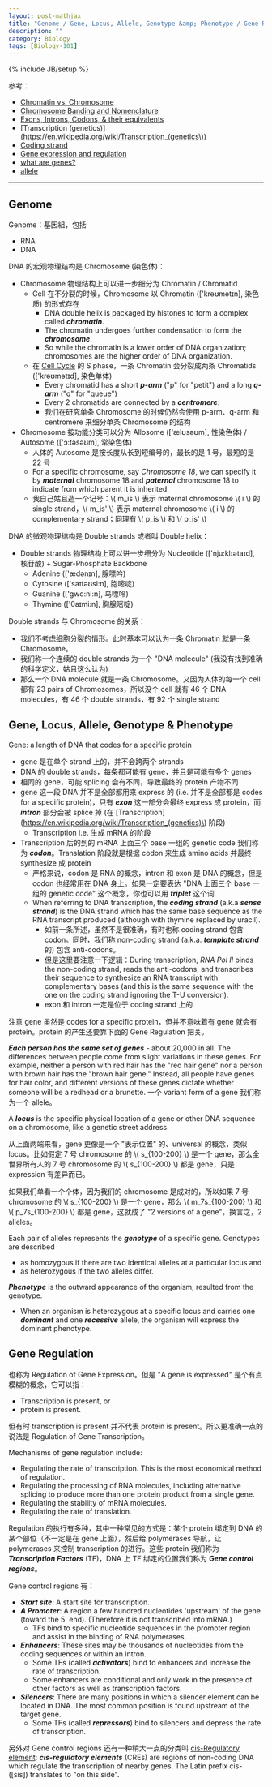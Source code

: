```yaml
---
layout: post-mathjax
title: "Genome / Gene, Locus, Allele, Genotype &amp; Phenotype / Gene Regulation"
description: ""
category: Biology
tags: [Biology-101]
---
```

{% include JB/setup %}

参考：

- [Chromatin vs. Chromosome](http://www.diffen.com/difference/Chromatin_vs_Chromosome)
- [Chromosome Banding and Nomenclature](http://www.ncbi.nlm.nih.gov/Class/MLACourse/Original8Hour/Genetics/chrombanding.html)
- [Exons, Introns, Codons, & their equivalents](http://www.mun.ca/biology/scarr/Exons_Introns_Codons.html)
- [Transcription (genetics)](https://en.wikipedia.org/wiki/Transcription_(genetics\))
- [Coding strand](https://en.wikipedia.org/wiki/Coding_strand)
- [Gene expression and regulation](http://www2.le.ac.uk/departments/genetics/vgec/schoolscolleges/topics/geneexpression-regulation)
- [what are genes?](https://www.23andme.com/gen101/genes/)
- [allele](http://www.nature.com/scitable/definition/allele-48)

-----

## Genome

Genome：基因組，包括

- RNA
- DNA

DNA 的宏观物理结构是 Chromosome (染色体)：
			
- Chromosome 物理结构上可以进一步细分为 Chromatin / Chromatid
	- Cell 在不分裂的时候，Chromosome 以 Chromatin (['krəʊmətɪn], 染色质) 的形式存在
		- DNA double helix is packaged by histones to form a complex called _**chromatin**_. 
		- The chromatin undergoes further condensation to form the _**chromosome**_. 
		- So while the chromatin is a lower order of DNA organization; chromosomes are the higher order of DNA organization.
	- 在 [Cell Cycle](/biology/2015/07/29/cell-cycle/) 的 S phase，一条 Chromatin 会分裂成两条 Chromatids (['krəʊmətɪd], 染色单体)
		- Every chromatid has a short _**p-arm**_ ("p" for "petit") and a long _**q-arm**_ ("q" for "queue")
		- Every 2 chromatids are connected by a _**centromere**_.
		- 我们在研究单条 Chromosome 的时候仍然会使用 p-arm、q-arm 和 centromere 来细分单条 Chromosome 的结构
- Chromosome 按功能分类可以分为 Allosome (['ælʊsəʊm], 性染色体) / Autosome (['ɔ:təsəʊm], 常染色体)
	- 人体的 Autosome 是按长度从长到短编号的，最长的是 1 号，最短的是 22 号
	- For a specific chromosome, say _Chromosome 18_, we can specify it by _**maternal**_ chromosome 18 and _**paternal**_ chromosome 18 to indicate from which parent it is inherited.
	- 我自己姑且造一个记号：\\( m\_is \\) 表示 maternal chromosome \\( i \\) 的 single strand，\\( m\_is' \\) 表示 maternal chromosome \\( i \\) 的 complementary strand；同理有 \\( p\_is \\) 和 \\( p\_is' \\)

DNA 的微观物理结构是 Double strands 或者叫 Double helix：
	
- Double strands 物理结构上可以进一步细分为 Nucleotide (['nju:klɪətaɪd], 核苷酸) + Sugar-Phosphate Backbone
	- Adenine (['ædənɪn], 腺嘌吟)
	- Cytosine (['saɪtəʊsi:n], 胞嘧啶) 
	- Guanine (['gwɑ:ni:n], 鸟嘌呤)
	- Thymine (['θaɪmi:n], 胸腺嘧啶) 

Double strands 与 Chromosome 的关系：

- 我们不考虑细胞分裂的情形。此时基本可以认为一条 Chromatin 就是一条 Chromosome。
- 我们称一个连续的 double strands 为一个 "DNA molecule" (我没有找到准确的科学定义，姑且这么认为)
- 那么一个 DNA molecule 就是一条 Chromosome。又因为人体的每一个 cell 都有 23 pairs of Chromosomes，所以没个 cell 就有 46 个 DNA molecules，有 46 个 double strands，有 92 个 single strand

## Gene, Locus, Allele, Genotype & Phenotype

Gene: a length of DNA that codes for a specific protein

- gene 是在单个 strand 上的，并不会跨两个 strands
- DNA 的 double strands，每条都可能有 gene，并且是可能有多个 genes
- 相同的 gene，可能 splicing 会有不同，导致最终的 protein 产物不同
- gene 这一段 DNA 并不是全部都用来 express 的 (i.e. 并不是全部都是 codes for a specific protein)，只有 _**exon**_ 这一部分会最终 express 成 protein，而 _**intron**_ 部分会被 splice 掉 (在 [Transcription](https://en.wikipedia.org/wiki/Transcription_(genetics)\) 阶段)
	- Transcription i.e. 生成 mRNA 的阶段
- Transcription 后的到的 mRNA 上面三个 base 一组的 genetic code 我们称为 _**codon**_。Translation 阶段就是根据 codon 来生成 amino acids 并最终 synthesize 成 protein
	- 严格来说，codon 是 RNA 的概念，intron 和 exon 是 DNA 的概念，但是 codon 也经常用在 DNA 身上。如果一定要表达 "DNA 上面三个 base 一组的 genetic code" 这个概念，你也可以用 _**triplet**_ 这个词 
	- When referring to DNA transcription, the _**coding strand**_ (a.k.a _**sense strand**_) is the DNA strand which has the same base sequence as the RNA transcript produced (although with thymine replaced by uracil).
		- 如前一条所述，虽然不是很准确，有时也称 coding strand 包含 codon。同时，我们称 non-coding strand (a.k.a. _**template strand**_ 的) 包含 anti-codons。
		- 但是这里要注意一下逻辑：During transcription, _RNA Pol II_ binds the non-coding strand, reads the anti-codons, and transcribes their sequence to synthesize an RNA transcript with complementary bases (and this is the same sequence with the one on the coding strand ignoring the T-U conversion). 
		- exon 和 intron 一定是位于 coding strand 上的
		
注意 gene 虽然是 codes for a specific protein，但并不意味着有 gene 就会有 protein。protein 的产生还要靠下面的 Gene Regulation 把关。
		
_**Each person has the same set of genes**_ - about 20,000 in all. The differences between people come from slight variations in these genes. For example, neither a person with red hair has the "red hair gene" nor a person with brown hair has the "brown hair gene." Instead, all people have genes for hair color, and different versions of these genes dictate whether someone will be a redhead or a brunette. 一个 variant form of a gene 我们称为一个 allele。

A _**locus**_ is the specific physical location of a gene or other DNA sequence on a chromosome, like a genetic street address.

从上面两端来看，gene 更像是一个 "表示位置" 的、universal 的概念，类似 locus。比如假定 7 号 chromosome 的 \\( s\_{100-200} \\) 是一个 gene，那么全世界所有人的 7 号 chromosome 的 \\( s\_{100-200} \\) 都是 gene，只是 expression 有差异而已。

如果我们单看一个个体，因为我们的 chromosome 是成对的，所以如果 7 号 chromosome 的 \\( s\_{100-200} \\) 是一个 gene，那么 \\( m\_7s\_{100-200} \\) 和 \\( p\_7s\_{100-200} \\) 都是 gene，这就成了 "2 versions of a gene"，换言之，2 alleles。

Each pair of alleles represents the _**genotype**_ of a specific gene. Genotypes are described 

- as homozygous if there are two identical alleles at a particular locus and 
- as heterozygous if the two alleles differ.

_**Phenotype**_ is the outward appearance of the organism, resulted from the genotype.

- When an organism is heterozygous at a specific locus and carries one _**dominant**_ and one _**recessive**_ allele, the organism will express the dominant phenotype.
			
## Gene Regulation

也称为 Regulation of Gene Expression。但是 "A gene is expressed" 是个有点模糊的概念，它可以指：

- Transcription is present, or
- protein is present.

但有时 transcription is present 并不代表 protein is present。所以更准确一点的说法是 Regulation of Gene Transcription。

Mechanisms of gene regulation include:

- Regulating the rate of transcription. This is the most economical method of regulation.
- Regulating the processing of RNA molecules, including alternative splicing to produce more than one protein product from a single gene.
- Regulating the stability of mRNA molecules.
- Regulating the rate of translation.

Regulation 的执行有多种，其中一种常见的方式是：某个 protein 绑定到 DNA 的某个部位（不一定是在 gene 上面），然后给 polymerases 导航，让 polymerases 来控制 transcription 的进行。这些 protein 我们称为 _**Transcription Factors**_ (TF)，DNA 上 TF 绑定的位置我们称为 _**Gene control regions**_。

Gene control regions 有：

- _**Start site**_: A start site for transcription.
- _**A Promoter**_: A region a few hundred nucleotides 'upstream' of the gene (toward the 5' end). (Therefore it is not transcribed into mRNA.) 
	- TFs bind to specific nucleotide sequences in the promoter region and assist in the binding of RNA polymerases.
- _**Enhancers**_: These sites may be thousands of nucleotides from the coding sequences or within an intron. 
	- Some TFs (called _**activators**_) bind to enhancers and increase the rate of transcription.  
	- Some enhancers are conditional and only work in the presence of other factors as well as transcription factors.
- _**Silencers**_: There are many positions in which a silencer element can be located in DNA. The most common position is found upstream of the target gene.
	- Some TFs (called _**repressors**_) bind to silencers and depress the rate of transcription.
	
另外对 Gene control regions 还有一种稍大一点的分类叫 [cis-Regulatory element](https://en.wikipedia.org/wiki/Cis-Regulatory_element): _**cis-regulatory elements**_ (CREs) are regions of non-coding DNA which regulate the transcription of nearby genes. The Latin prefix cis- ([sis]) translates to "on this side".
